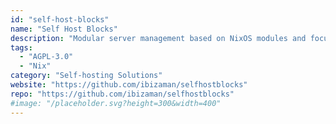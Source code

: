 ```yaml
---
id: "self-host-blocks"
name: "Self Host Blocks"
description: "Modular server management based on NixOS modules and focused on best practices."
tags:
  - "AGPL-3.0"
  - "Nix"
category: "Self-hosting Solutions"
website: "https://github.com/ibizaman/selfhostblocks"
repo: "https://github.com/ibizaman/selfhostblocks"
#image: "/placeholder.svg?height=300&width=400"
---
```


